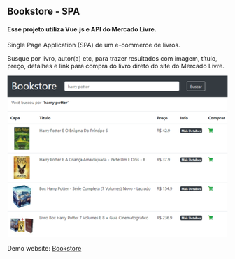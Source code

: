 ## Bookstore - SPA 

#### Esse projeto utiliza Vue.js e API do Mercado Livre.

Single Page Application (SPA) de um e-commerce de livros.

Busque por livro, autor(a) etc, para trazer resultados com imagem, título, preço, detalhes e link para compra do livro direto do site do Mercado Livre.  

![Bookstore print](docs/bookstore-spa-img.png)

Demo website: [Bookstore](https://single-page-app-c5e25.firebaseapp.com)

